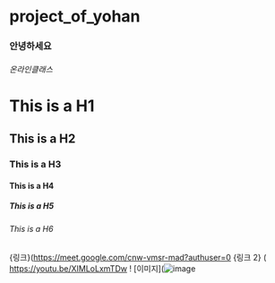 # project_of_yohan
### 안녕하세요 
###### 온라인클래스
# This is a H1
## This is a H2
### This is a H3
#### This is a H4
##### This is a H5
###### This is a H6
{링크}(https://meet.google.com/cnw-vmsr-mad?authuser=0
{링크 2} ( https://youtu.be/XIMLoLxmTDw
! [이미지](![image](https://user-images.githubusercontent.com/80081717/110883956-9adbee80-8327-11eb-8125-f056a772d9cc.png)


